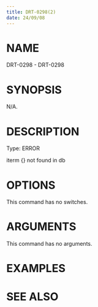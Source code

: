 ```yaml
---
title: DRT-0298(2)
date: 24/09/08
---
```


# NAME

DRT-0298 - DRT-0298

# SYNOPSIS

N/A.

# DESCRIPTION

Type: ERROR

iterm {} not found in db

# OPTIONS

This command has no switches.

# ARGUMENTS

This command has no arguments.

# EXAMPLES

# SEE ALSO
